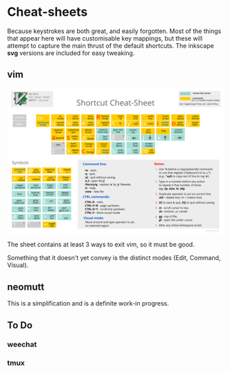 

# Cheat-sheets

Because keystrokes are both great, and easily forgotten. Most of the things that appear here will have customisable key mappings, but these will attempt to capture the main thrust of the default shortcuts. The inkscape **svg** versions are included for easy tweaking.

## vim

![Vim Cheatsheet](./vimcheatsheet.svg)

The sheet contains at least 3 ways to exit vim, so it must be good.

Something that it doesn't yet convey is the distinct modes (Edit, Command, Visual).

## neomutt

This is a simplification and is a definite work-in progress.

## To Do

### weechat
### tmux




